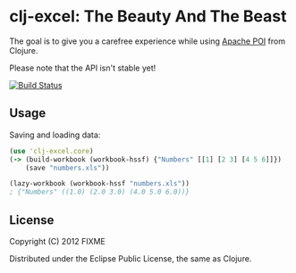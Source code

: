 # clj-excel: The Beauty And The Beast

The goal is to give you a carefree experience while using
[Apache POI][poi-home] from Clojure.

Please note that the API isn't stable yet!

[![Build Status](https://travis-ci.org/undernorthernsky/clj-excel.png)](https://travis-ci.org/undernorthernsky/clj-excel)

[poi-home]: http://poi.apache.org/ "The Java API for Microsoft"

## Usage

Saving and loading data:

```clojure
(use 'clj-excel.core)
(-> (build-workbook (workbook-hssf) {"Numbers" [[1] [2 3] [4 5 6]]})
    (save "numbers.xls"))

(lazy-workbook (workbook-hssf "numbers.xls"))
; {"Numbers" ((1.0) (2.0 3.0) (4.0 5.0 6.0))}
```

## License

Copyright (C) 2012 FIXME

Distributed under the Eclipse Public License, the same as Clojure.
